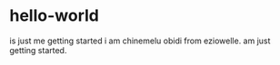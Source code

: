 # hello-world
is just me getting started
i am chinemelu obidi from eziowelle.
am just getting started.
